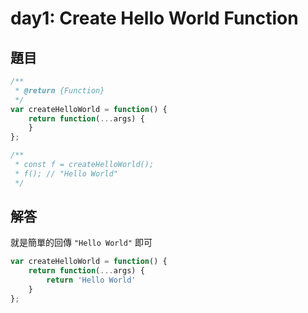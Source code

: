 # day1: Create Hello World Function

## 題目
```js
/**
 * @return {Function}
 */
var createHelloWorld = function() {
    return function(...args) {
    }
};

/**
 * const f = createHelloWorld();
 * f(); // "Hello World"
 */
```

## 解答

就是簡單的回傳 `"Hello World"` 即可

```js
var createHelloWorld = function() {
    return function(...args) {
        return 'Hello World'
    }
};
```